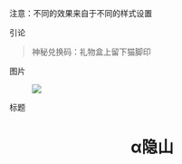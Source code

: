 注意：不同的效果来自于不同的样式设置

引论

<blockquote><p>神秘兑换码：礼物盒上留下猫脚印</p></blockquote>

图片

<figure class="img-box loaded" contenteditable="false"><img data-src="//i0.hdslb.com/bfs/article/4adb9255ada5b97061e610b682b8636764fe50ed.png" class="cut-off-5" src="//i0.hdslb.com/bfs/article/4adb9255ada5b97061e610b682b8636764fe50ed.png@progressive.webp">
</figure>




标题

<h1 style="text-align: center;">α隐山</h1>



<figure class="img-box loaded" contenteditable="false"><img data-src="//i0.hdslb.com/bfs/article/02db465212d3c374a43c60fa2625cc1caeaab796.png" class="cut-off-6" src="//i0.hdslb.com/bfs/article/02db465212d3c374a43c60fa2625cc1caeaab796.png@progressive.webp" title="" style=""></figure>